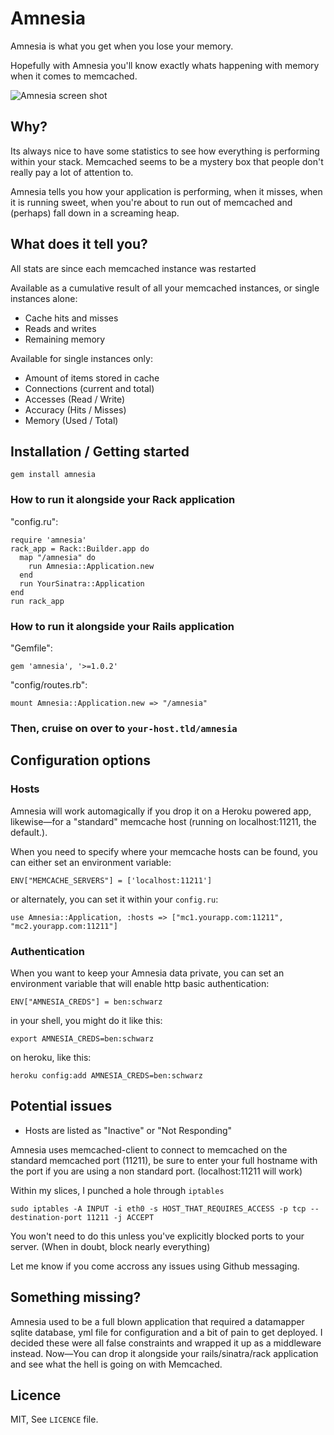 # Amnesia

Amnesia is what you get when you lose your memory. 

Hopefully with Amnesia you'll know exactly whats happening with memory when it comes to memcached.

![Amnesia screen shot](http://farm5.static.flickr.com/4125/5030135910_698fdb4514_z_d.jpg "Amnesia")

## Why?

Its always nice to have some statistics to see how everything is performing within your stack. Memcached seems to be a  mystery box that people don't really pay a lot of attention to.

Amnesia tells you how your application is performing, when it misses, when it is running sweet, when you're about to run out of memcached and (perhaps) fall down in a screaming heap.

## What does it tell you? 

All stats are since each memcached instance was restarted

Available as a cumulative result of all your memcached instances, or single instances alone:

* Cache hits and misses
* Reads and writes
* Remaining memory


Available for single instances only: 

* Amount of items stored in cache
* Connections (current and total)
* Accesses (Read / Write)
* Accuracy (Hits / Misses)
* Memory (Used / Total)

## Installation / Getting started

    gem install amnesia

### How to run it alongside your Rack application

"config.ru":
  
    require 'amnesia'
    rack_app = Rack::Builder.app do
      map "/amnesia" do
        run Amnesia::Application.new
      end
      run YourSinatra::Application
    end
    run rack_app 

### How to run it alongside your Rails application

"Gemfile":

    gem 'amnesia', '>=1.0.2'


"config/routes.rb":

    mount Amnesia::Application.new => "/amnesia" 


### Then, cruise on over to `your-host.tld/amnesia`


## Configuration options

### Hosts
Amnesia will work automagically if you drop it on a Heroku powered app, likewise—for a "standard" memcache host (running on localhost:11211, the default.).

When you need to specify where your memcache hosts can be found, you can either set an environment variable: 

    ENV["MEMCACHE_SERVERS"] = ['localhost:11211']

or alternately, you can set it within your `config.ru`:

    use Amnesia::Application, :hosts => ["mc1.yourapp.com:11211", "mc2.yourapp.com:11211"]

### Authentication

When you want to keep your Amnesia data private, you can set an environment variable that will enable http basic authentication: 

    ENV["AMNESIA_CREDS"] = ben:schwarz
    
in your shell, you might do it like this: 

    export AMNESIA_CREDS=ben:schwarz
    
on heroku, like this:

    heroku config:add AMNESIA_CREDS=ben:schwarz

## Potential issues

* Hosts are listed as "Inactive" or "Not Responding"

Amnesia uses memcached-client to connect to memcached on the standard memcached port (11211), be sure to enter your
full hostname with the port if you are using a non standard port. (localhost:11211 will work)

Within my slices, I punched a hole through `iptables`

    sudo iptables -A INPUT -i eth0 -s HOST_THAT_REQUIRES_ACCESS -p tcp --destination-port 11211 -j ACCEPT

You won't need to do this unless you've explicitly blocked ports to your server. (When in doubt, block nearly everything)

Let me know if you come accross any issues using Github messaging.

## Something missing? 

Amnesia used to be a full blown application that required a datamapper sqlite database, yml file for configuration and a bit of pain to get deployed. I decided these were all false constraints and wrapped it up as a middleware instead. Now—You can drop it alongside your rails/sinatra/rack application and see what the hell is going on with Memcached. 

## Licence

MIT, See `LICENCE` file.